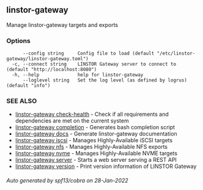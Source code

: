 ## linstor-gateway

Manage linstor-gateway targets and exports

### Options

```
      --config string     Config file to load (default "/etc/linstor-gateway/linstor-gateway.toml")
  -c, --connect string    LINSTOR Gateway server to connect to (default "http://localhost:8080")
  -h, --help              help for linstor-gateway
      --loglevel string   Set the log level (as defined by logrus) (default "info")
```

### SEE ALSO

* [linstor-gateway check-health](linstor-gateway_check-health.md)	 - Check if all requirements and dependencies are met on the current system
* [linstor-gateway completion](linstor-gateway_completion.md)	 - Generates bash completion script
* [linstor-gateway docs](linstor-gateway_docs.md)	 - Generate linstor-gateway documentation
* [linstor-gateway iscsi](linstor-gateway_iscsi.md)	 - Manages Highly-Available iSCSI targets
* [linstor-gateway nfs](linstor-gateway_nfs.md)	 - Manages Highly-Available NFS exports
* [linstor-gateway nvme](linstor-gateway_nvme.md)	 - Manages Highly-Available NVME targets
* [linstor-gateway server](linstor-gateway_server.md)	 - Starts a web server serving a REST API
* [linstor-gateway version](linstor-gateway_version.md)	 - Print version information of LINSTOR Gateway

###### Auto generated by spf13/cobra on 28-Jan-2022
